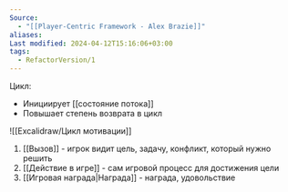```yaml
---
Source:
  - "[[Player-Centric Framework - Alex Brazie]]"
aliases: 
Last modified: 2024-04-12T15:16:06+03:00
tags:
  - RefactorVersion/1
---
```

Цикл:
- Инициирует [[состояние потока]]
- Повышает степень возврата в цикл

![[Excalidraw/Цикл мотивации]]

1. [[Вызов]] - игрок видит цель, задачу, конфликт, который нужно решить
2. [[Действие в игре]] - сам игровой процесс для достижения цели
3. [[Игровая награда|Награда]] - награда, удовольствие








